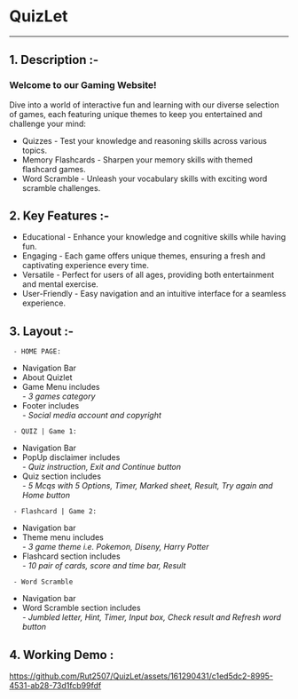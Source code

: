 # QuizLet
___

## 1. Description :- 

### Welcome to our Gaming Website! 
Dive into a world of interactive fun and learning with our diverse selection of games, each featuring unique themes to keep you entertained and challenge your mind: 

- Quizzes - Test your knowledge  and reasoning skills across various topics.
- Memory Flashcards - Sharpen your memory skills with themed flashcard games.
- Word Scramble - Unleash your vocabulary skills with exciting word scramble challenges.

## 2. Key Features :-

- Educational - Enhance your knowledge and cognitive skills while having fun.
- Engaging - Each game offers unique themes, ensuring a fresh and captivating experience every time.
- Versatile - Perfect for users of all ages, providing both entertainment and mental exercise.
- User-Friendly - Easy navigation and an intuitive interface for a seamless experience.

## 3. Layout :-

``` 
 - HOME PAGE: 
```
- Navigation Bar
- About Quizlet
- Game Menu includes<br>
           - *3 games category* 
- Footer  includes<br>
           - *Social media account and copyright*

``` 
 - QUIZ | Game 1:
```
- Navigation Bar
- PopUp disclaimer includes<br>
           - *Quiz instruction, Exit and Continue button*
- Quiz section includes<br>
             - *5 Mcqs with 5 Options, Timer, Marked sheet, Result, Try again and Home button*

``` 
 - Flashcard | Game 2:
```
- Navigation bar
- Theme menu includes<br>
           - *3 game theme i.e. Pokemon, Diseny, Harry Potter*
- Flashcard section includes<br>
           - *10 pair of cards, score and time bar, Result*
  
``` 
 - Word Scramble
```
- Navigation bar
- Word Scramble section includes<br>
           - *Jumbled letter, Hint, Timer, Input box, Check result and Refresh word button*

## 4. Working Demo :









https://github.com/Rut2507/QuizLet/assets/161290431/c1ed5dc2-8995-4531-ab28-73d1fcb99fdf



